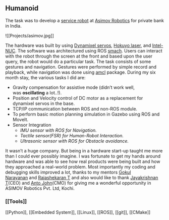 


## Humanoid

The task was to develop a [service robot](https://www.youtube.com/watch?v=5vjY1c8N1rk) at [Asimov Robotics](https://www.asimovrobotics.com/) for private bank in India.

  ![[Projects/asimov.jpg]]

The hardware was built by using [Dynamixel servos](http://www.robotis.us/dynamixel/), [Hokuyo laser](https://www.hokuyo-aut.jp/search/index.php?cate01=1), and [Intel-NUC](https://www.intel.com/content/www/us/en/products/boards-kits/nuc.html). The software was architectured using ROS [smach](http://wiki.ros.org/smach). Users can interact with the robot through the screen at the front and based upon the user query, the robot would do a particular task. The task consists of some gestures and navigation. Gestures were performed by simple record and playback, while navigation was done using [amcl](http://wiki.ros.org/amcl) package. During my six month stay, the various tasks I did are:



-   Gravity compensation for assistive mode (didn’t work well, was **oscillating** a lot..!).
-   Position and Velocity control of DC motor as a replacement for dynamixel servos in the base.
-   TCP/IP communication between ROS and non-ROS module.
-   To perform basic motion planning simulation in Gazebo using ROS and MoveIt.
-   Sensor Integration
    -   _IMU sensor with ROS for Navigation._
    -   _Tactile sensor(FSR) for Human-Robot Interaction._
    -   _Ultrasonic sensor with ROS for Obstacle avoidance._

  

It wasn’t a huge company. But being in a hardware start-up taught me more than I could ever possibly imagine. I was fortunate to get my hands around hardware and was able to see how real products were being built and how they approached a real-world problem. Most importantly my coding and debugging skills improved a lot, thanks to my mentors [Gokul Narayanan](https://www.linkedin.com/in/gokul-narayanan/) and [Rajashekaran T](https://www.linkedin.com/in/rajashekaran-t-071ab49b/) and also would like to thank [Jayakrishnan T](https://www.linkedin.com/in/jayakrishnan-t-61647125/)(CEO) and [Anto John](https://www.linkedin.com/in/antojohn/)(CMO) for giving me a wonderful opportunity in ASIMOV Robotics Pvt. Ltd, Kochi.

### [[Tools]] 
[[Python]], [[Embedded System]], [[Linux]], [[ROS]], [[git]], [[CMake]]

